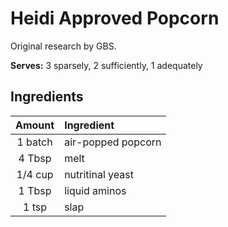 # Heidi Approved Popcorn

Original research by GBS.

**Serves:** 3 sparsely, 2 sufficiently, 1 adequately

## Ingredients

| Amount | Ingredient
| :----: | :---------
| 1 batch | air-popped popcorn
| 4 Tbsp  | melt
| 1/4 cup | nutritinal yeast
| 1 Tbsp  | liquid aminos
| 1 tsp   | slap
